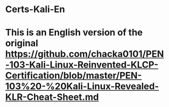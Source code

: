 # Certs-Kali-En
#
# This is an English version of the original https://github.com/chacka0101/PEN-103-Kali-Linux-Reinvented-KLCP-Certification/blob/master/PEN-103%20-%20Kali-Linux-Revealed-KLR-Cheat-Sheet.md
